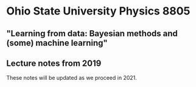 # Ohio State University Physics 8805
## "Learning from data: Bayesian methods and (some) machine learning"

## Lecture notes from 2019
These notes will be updated as we proceed in 2021.

